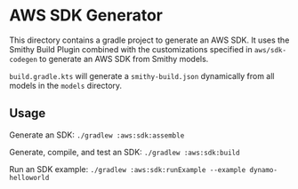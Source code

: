 # AWS SDK Generator

This directory contains a gradle project to generate an AWS SDK. It uses the Smithy Build Plugin combined with the customizations specified in `aws/sdk-codegen` to generate an AWS SDK from Smithy models.

`build.gradle.kts` will generate a `smithy-build.json` dynamically from all models in the `models` directory.

## Usage

Generate an SDK:
`./gradlew :aws:sdk:assemble`

Generate, compile, and test an SDK:
`./gradlew :aws:sdk:build`

Run an SDK example:
`./gradlew :aws:sdk:runExample --example dynamo-helloworld`
